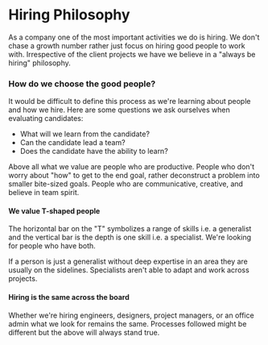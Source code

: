 # Hiring Philosophy

As a company one of the most important activities we do is hiring. We don't chase a  growth number rather just focus on hiring good people to work with. Irrespective of the client projects we have we believe in a "always be hiring" philosophy. 

### How do we choose the good people?

It would be difficult to define this process as we're learning about people and how we hire. Here are some questions we ask ourselves when evaluating candidates:

* What will we learn from the candidate?
* Can the candidate lead a team?
* Does the candidate have the ability to learn?

Above all what we value are people who are productive. People who don't worry about "how" to get to the end goal, rather deconstruct a problem into smaller bite-sized goals. People who are communicative, creative, and believe in team spirit.

#### We value T-shaped people

The horizontal bar on the "T" symbolizes a range of skills i.e. a generalist and the vertical bar is the depth is one skill i.e. a specialist. We're looking for people who have both. 

If a person is just a generalist without deep expertise in an area they are usually on the sidelines. Specialists aren't able to adapt and work across projects.

#### Hiring is the same across the board

Whether we're hiring engineers, designers, project managers, or an office admin what we look for remains the same. Processes followed might be different but the above will always stand true. 

